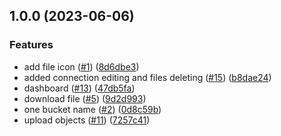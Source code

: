 ## 1.0.0 (2023-06-06)


### Features

* add file icon ([#1](https://github.com/64mb/pilot-s3/issues/1)) ([8d6dbe3](https://github.com/64mb/pilot-s3/commit/8d6dbe34ca7d9b237005149cba50bce9f8ee9639))
* added connection editing and files deleting ([#15](https://github.com/64mb/pilot-s3/issues/15)) ([b8dae24](https://github.com/64mb/pilot-s3/commit/b8dae24f6121aa2df8095f4803e529c20bb14a39))
* dashboard ([#13](https://github.com/64mb/pilot-s3/issues/13)) ([47db5fa](https://github.com/64mb/pilot-s3/commit/47db5fa70deb8d25e6262d144ed7caaef242b938))
* download file ([#5](https://github.com/64mb/pilot-s3/issues/5)) ([9d2d993](https://github.com/64mb/pilot-s3/commit/9d2d993fbcaab93ab9250f25121a04b856e25991))
* one bucket name ([#2](https://github.com/64mb/pilot-s3/issues/2)) ([0d8c59b](https://github.com/64mb/pilot-s3/commit/0d8c59b32753da5785f6395261ce9277658934da))
* upload objects ([#11](https://github.com/64mb/pilot-s3/issues/11)) ([7257c41](https://github.com/64mb/pilot-s3/commit/7257c418b2aa0bf23710dacba989d87f4f07bded))
